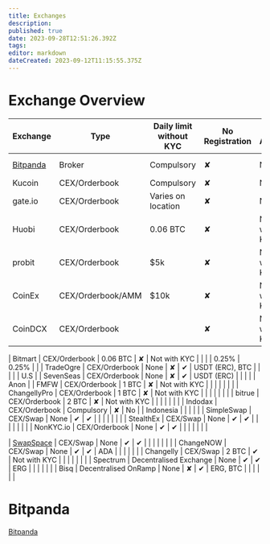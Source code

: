 ```yaml
---
title: Exchanges
description: 
published: true
date: 2023-09-28T12:51:26.392Z
tags: 
editor: markdown
dateCreated: 2023-09-12T11:15:55.375Z
---
```


# Exchange Overview

| Exchange | Type | Daily limit without KYC | No Registration | US-Access | Inflow tokens | On-Ramp | Off-Ramp | Maker Fee | Taker Fee | Based |
|---|---|---|---|---|---|---|---|---|---|---|
| [Bitpanda](#bitpanda) | Broker | Compulsory | ✘ | No |  | 40+ Countries | 40+ Countries | 0.10% | 0.15% | Austria |
| Kucoin | CEX/Orderbook | Compulsory | ✘ | No |  |  |  | 0.10% | 0.10% |  |
| gate.io | CEX/Orderbook | Varies on location | ✘ | No |  |  |  | 0.20% | 0.20% |  |
| Huobi | CEX/Orderbook | 0.06 BTC | ✘ | Not with KYC |  |  |  | 0.20% | 0.20% |  |
| probit | CEX/Orderbook | $5k | ✘ | Not with KYC |  |  |  | 0.20% | 0.20% |  |
| CoinEx | CEX/Orderbook/AMM | $10k | ✘ | Not with KYC | XLM |  |  | 0.20% | 0.20% |  |
| CoinDCX | CEX/Orderbook |  | ✘ | Not with KYC |  |  |  |  |  | India |

| Bitmart | CEX/Orderbook | 0.06 BTC | ✘ | Not with KYC |  |  |  | 0.25% | 0.25% |  |
| TradeOgre | CEX/Orderbook | None | ✘ | ✔ | USDT (ERC), BTC |  |  |  |  | U.S |
| SevenSeas | CEX/Orderbook | None | ✘ | ✔ | USDT (ERC) |  |  |  |  | Anon |
| FMFW | CEX/Orderbook | 1 BTC | ✘ | Not with KYC |  |  |  |  |  |  |
| ChangellyPro | CEX/Orderbook | 1 BTC | ✘ | Not with KYC |  |  |  |  |  |  |
| bitrue | CEX/Orderbook | 2 BTC | ✘ | Not with KYC |  |  |  |  |  |  |
| Indodax | CEX/Orderbook | Compulsory | ✘ | No |  | Indonesia |  |  |  |  |
| SimpleSwap | CEX/Swap | None | ✔ | ✔ |  |  |  |  |  |  |
| StealthEx | CEX/Swap | None | ✔ | ✔ |  |  |  |  |  |  |
| NonKYC.io | CEX/Orderbook | None | ✔ | ✔ |  |  |  |  |  |  |

| [SwapSpace](http://swapspace.co) | CEX/Swap | None | ✔ | ✔ |  |  |  |  |  |  |
| ChangeNOW | CEX/Swap | None | ✔ | ✔ | ADA |  |  |  |  |  |
| Changelly | CEX/Swap | 2 BTC | ✔ | Not with KYC |  |  |  |  |  |  |
| Spectrum | Decentralised Exchange | None | ✔ | ✔ | ERG |  |  |  |  |  |
| Bisq | Decentralised OnRamp | None | ✘ | ✔ | ERG, BTC |  |  |  |  |  |


# Bitpanda

[Bitpanda](https://www.bitpanda.com/en/prices/ergo-erg)